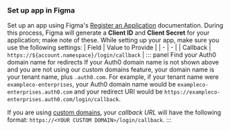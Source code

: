 ### Set up app in Figma
Set up an app using Figma's [Register an Application](https://www.figma.com/developers/api#register-oauth2) documentation. During this process, Figma will generate a **Client ID** and **Client Secret** for your application; make note of these.
While setting up your app, make sure you use the following settings:
| Field | Value to Provide |
| - | - |
| Callback | `https://${account.namespace}/login/callback` |
::: panel Find your Auth0 domain name for redirects
If your Auth0 domain name is not shown above and you are not using our custom domains feature, your domain name is your tenant name, plus `.auth0.com`. For example, if your tenant name were `exampleco-enterprises`, your Auth0 domain name would be `exampleco-enterprises.auth0.com` and your redirect URI would be `https://exampleco-enterprises.auth0.com/login/callback`.

If you are using [custom domains](https://auth0.com/docs/custom-domains), your <dfn data-key="callback">callback URL</dfn> will have the following format: `https://<YOUR CUSTOM DOMAIN>/login/callback`.
:::